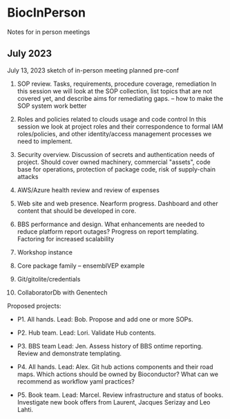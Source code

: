 # BiocInPerson
Notes for in person meetings

July 2023
---------



July 13, 2023 sketch of in-person meeting planned pre-conf

1) SOP review.  Tasks, requirements, procedure coverage, remediation
In this session we will look at the SOP collection, list topics that are not covered yet, and describe aims for remediating gaps. – how to make the SOP system work better

2) Roles and policies related to clouds usage and code control
In this session we look at project roles and their correspondence to formal IAM roles/policies, and other identity/access management processes we need to implement.

3) Security overview.  Discussion of secrets and authentication needs of project.  Should cover owned machinery, commercial "assets", code base for operations, protection of package code, risk of supply-chain attacks

4) AWS/Azure health review and review of expenses

5) Web site and web presence.  Nearform progress.  Dashboard and other content that should be developed in core.

6) BBS performance and design.  What enhancements are needed to reduce platform report outages?  Progress on report templating.  Factoring for increased scalability

7) Workshop instance

8) Core package family – ensemblVEP example

9) Git/gitolite/credentials

10) CollaboratorDb with Genentech

Proposed projects:

- P1.  All hands. Lead: Bob.  Propose and add one or more SOPs.

- P2.  Hub team.  Lead: Lori.  Validate Hub contents.

- P3.  BBS team  Lead: Jen.  Assess history of BBS ontime reporting.  Review and demonstrate templating.

- P4.  All hands.  Lead: Alex. Git hub actions components and their road maps.  Which actions should be owned by Bioconductor?  What can we recommend as workflow yaml practices?

- P5.  Book team.  Lead: Marcel.  Review infrastructure and status of books.  Investigate new book offers from Laurent, Jacques Serizay and Leo Lahti.

